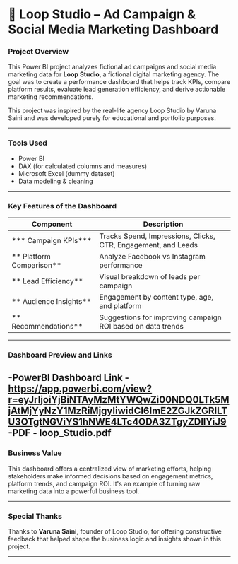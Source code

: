 # 🚀 Loop Studio – Ad Campaign & Social Media Marketing Dashboard

### Project Overview
This Power BI project analyzes fictional ad campaigns and social media marketing data for **Loop Studio**, a fictional digital marketing agency. The goal was to create a performance dashboard that helps track KPIs, compare platform results, evaluate lead generation efficiency, and derive actionable marketing recommendations.

This project was inspired by the real-life agency Loop Studio by Varuna Saini and was developed purely for educational and portfolio purposes.

---

### Tools Used
- Power BI
- DAX (for calculated columns and measures)
- Microsoft Excel (dummy dataset)
- Data modeling & cleaning

---

### Key Features of the Dashboard
| Component | Description |
|----------|-------------|
| *** Campaign KPIs*** | Tracks Spend, Impressions, Clicks, CTR, Engagement, and Leads |
| ** Platform Comparison** | Analyze Facebook vs Instagram performance |
| ** Lead Efficiency** | Visual breakdown of leads per campaign |
| ** Audience Insights** | Engagement by content type, age, and platform |
| ** Recommendations** | Suggestions for improving campaign ROI based on data trends |

---

### Dashboard Preview and Links
-PowerBI Dashboard Link - https://app.powerbi.com/view?r=eyJrIjoiYjBiNTAyMzMtYWQwZi00NDQ0LTk5MjAtMjYyNzY1MzRiMjgyIiwidCI6ImE2ZGJkZGRlLTU3OTgtNGViYS1hNWE4LTc4ODA3ZTgyZDllYiJ9
-PDF - loop_Studio.pdf
---
###  Business Value
This dashboard offers a centralized view of marketing efforts, helping stakeholders make informed decisions based on engagement metrics, platform trends, and campaign ROI. It's an example of turning raw marketing data into a powerful business tool.

---

###  Special Thanks
Thanks to **Varuna Saini**, founder of Loop Studio, for offering constructive feedback that helped shape the business logic and insights shown in this project.

---

